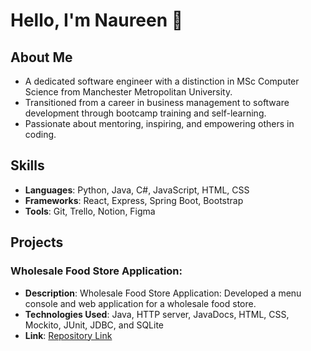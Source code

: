 

# Hello, I'm Naureen 👋

## About Me
- A dedicated software engineer with a distinction in MSc Computer Science from Manchester Metropolitan University. 
- Transitioned from a career in business management to software development through bootcamp training and self-learning. 
- Passionate about mentoring, inspiring, and empowering others in coding. 


## Skills
- **Languages**: Python, Java, C#, JavaScript, HTML, CSS
- **Frameworks**: React, Express, Spring Boot, Bootstrap
- **Tools**: Git, Trello, Notion, Figma

## Projects
### Wholesale Food Store Application: 
- **Description**: Wholesale Food Store Application: 
Developed a menu console and web application for a wholesale food store. 
- **Technologies Used**: Java, HTTP server, JavaDocs, HTML, CSS, Mockito, JUnit, JDBC, and SQLite
- **Link**: [Repository Link](https://github.com/goldfishdolphin/wholesalefoodstore)



